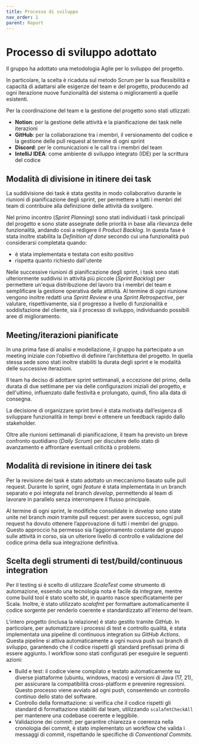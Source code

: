 ```yaml
---
title: Processo di sviluppo
nav_order: 1
parent: Report
---
```


# Processo di sviluppo adottato
Il gruppo ha adottato una metodologia Agile per lo sviluppo del progetto.

In particolare, la scelta è ricaduta sul metodo Scrum per la sua flessibilità e capacità di adattarsi alle esigenze del team
e del progetto, producendo ad ogni iterazione nuove funzionalità del sistema o miglioramenti a quelle esistenti.

Per la coordinazione del team e la gestione del progetto sono stati utlizzati:
- **Notion**: per la gestione delle attività e la pianificazione dei task nelle iterazioni
- **GitHub**: per la collaborazione tra i membri, il versionamento del codice e la gestione delle pull request al termine di ogni sprint
- **Discord**: per le comunicazioni e le call tra i membri del team
- **IntelliJ IDEA**: come ambiente di sviluppo integrato (IDE) per la scrittura del codice

## Modalità di divisione in itinere dei task
La suddivisione dei task è stata gestita in modo collaborativo durante le riunioni di pianificazione degli sprint, 
per permettere a tutti i membri del team di contribuire alla definizione delle attività da svolgere. 

Nel primo incontro (_Sprint Planning_) sono stati individuati i task principali del progetto e sono state assegnate delle priorità 
in base alla rilevanza delle funzionalità, andando così a redigere il _Product Backlog_.
In questa fase è stata inoltre stabilita la *Definition of done* secondo cui una funzionalità può considerarsi 
completata quando:
-   è stata implementata e testata con esito positivo
-   rispetta quanto richiesto dall'utente

Nelle successive riunioni di pianificazione degli sprint, i task sono stati ulteriormente suddivisi in attività 
più piccole (_Sprint Backlog_) per permettere un'equa distribuzione del lavoro tra i membri del team e semplificare la gestione 
operativa delle attività.
Al termine di ogni riunione vengono inoltre redatti una _Sprint Review_ e una _Sprint Retrospective_, per valutare,
rispettivamente, sia il progresso a livello di funzionalità e soddisfazione del cliente, sia il processo di sviluppo,
individuando possibili aree di miglioramento.

## Meeting/iterazioni pianificate
In una prima fase di analisi e modellazione, il gruppo ha partecipato a un meeting iniziale con l’obiettivo 
di definire l’architettura del progetto. 
In quella stessa sede sono stati inoltre stabiliti la durata degli sprint e le modalità delle successive iterazioni.

Il team ha deciso di adottare sprint settimanali, a eccezione del primo,
della durata di due settimane per via delle configurazioni iniziali del progetto, e dell'ultimo, influenzato
dalle festività e prolungato, quindi, fino alla data di consegna.

La decisione di organizzare sprint brevi è stata motivata dall’esigenza di sviluppare funzionalità in tempi 
brevi e ottenere un feedback rapido dallo stakeholder.

Oltre alle riunioni settimanali di pianificazione, il team ha previsto un breve confronto quotidiano (_Daily Scrum_) 
per discutere dello stato di avanzamento e affrontare eventuali criticità o problemi.

## Modalità di revisione in itinere dei task
Per la revisione dei task è stato adottato un meccanismo basato sulle pull request.
Durante lo sprint, ogni _feature_ è stata implementata in un branch separato e poi integrata nel branch _develop_, 
permettendo al team di lavorare in parallelo senza interrompere il flusso principale. 

Al termine di ogni sprint, le modifiche consolidate in _develop_ sono state unite nel branch _main_ tramite pull request:
per avere successo, ogni pull request ha dovuto ottenere l’approvazione di tutti i membri del gruppo.
Questo approccio ha permesso sia l’aggiornamento costante del gruppo sulle attività in corso,
sia un ulteriore livello di controllo e validazione del codice prima della sua integrazione definitiva.

## Scelta degli strumenti di test/build/continuous integration
Per il testing si è scelto di utilizzare *ScalaTest* come strumento di automazione, essendo una tecnologia nota e facile
da integrare, mentre come build tool è stato scelto *sbt*, in quanto nasce specificatamente per Scala. Inoltre, è stato
utilizzato *scalafmt* per formattare automaticamente il codice sorgente per renderlo coerente e standardizzato
all'interno del team.

L’intero progetto (inclusa la relazione) è stato gestito tramite *GitHub*. In particolare, per automatizzare i processi
di test e controllo qualità, è stata implementata una pipeline di continuous integration su *GitHub Actions*. Questa
pipeline si attiva automaticamente a ogni nuova push sui branch di sviluppo, garantendo che il codice rispetti gli
standard prefissati prima di essere aggiunto. I workflow sono stati configurati per eseguire le seguenti azioni:

* Build e test: il codice viene compilato e testato automaticamente su diverse piattaforme (ubuntu, windows, macos) e
versioni di Java (17, 21), per assicurare la compatibilità cross-platform e prevenire regressioni. Questo processo viene
avviato ad ogni push, consentendo un controllo continuo dello stato del software.
* Controllo della formattazione: si verifica che il codice rispetti gli standard di formattazione stabiliti dal team,
utilizzando `scalafmtCheckAll` per mantenere una codebase coerente e leggibile.
* Validazione dei commit: per garantire chiarezza e coerenza nella cronologia dei commit, è stato implementato
un workflow che valida i messaggi di commit, rispettando le specifiche di *Conventional Commits*.